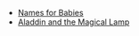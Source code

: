 - [Names for Babies](https://github.com/Anikcb/LightOj_Practice/blob/main/Codes/Names%20for%20Babies.cpp)
- [Aladdin and the Magical Lamp](https://github.com/Anikcb/LightOj_Practice/blob/main/Codes/Aladdin%20and%20the%20Magical%20Lamp.cpp)
